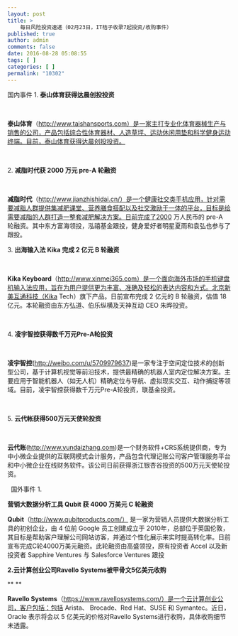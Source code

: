 ```yaml
---
layout: post
title: >
    每日风险投资速递（02月23日，IT桔子收录7起投资/收购事件）
published: true
author: admin
comments: false
date: 2016-08-28 05:08:55
tags: [ ]
categories: [ ]
permalink: "10302"
---
```

  国内事件   1. **泰山体育获得达晨创投投资** 

&nbsp;

**泰山体育**（http://www.taishansports.com）是一家主打专业化体育器械生产与销售的公司，产品包括综合性体育器材、人造草坪、运动休闲用垫和科学健身运动终端。目前，泰山体育获得达晨创投投资。

&nbsp;

2. **减脂时代获 2000 万元 pre-A 轮融资**

&nbsp;

**减脂时代**（http://www.jianzhishidai.cn/）是一个健康社交类手机应用，针对需要减脂人群提供集减肥课堂、营养膳食搭配以及社交激励于一体的平台，目标是给需要减脂的人群打造一整套减肥解决方案。日前完成了2000 万人民币的 pre-A 轮融资。其中东方富海领投，泓禧基金跟投，健身爱好者明星夏雨和袁弘也参与了跟投。

3. **出海输入法 Kika 完成 2 亿元 B 轮融资**

&nbsp;

**Kika Keyboard**（http://www.xinmei365.com）是一个面向海外市场的手机键盘机输入法应用，旨在为用户提供更为丰富、准确及轻松的表达内容和方式。北京新美互通科技（Kika Tech）旗下产品。日前宣布完成 2 亿元的 B 轮融资，估值 18 亿元。本轮融资由东方弘道、伯乐纵横及天神互动 CEO 朱晔投资。

&nbsp;

4. **凌宇智控获得数千万元Pre-A轮投资**

&nbsp;

**凌宇智控**(http://weibo.com/u/5709979637)是一家专注于空间定位技术的创新型公司，基于计算机视觉等前沿技术，提供最精确的机器人室内定位解决方案。主要应用于智能机器人（如无人机）精确定位与导航、虚拟现实交互、动作捕捉等领域。目前，凌宇智控获得数千万元Pre-A轮投资，联基金投资。

&nbsp;

5. **云代帐获得500万元天使轮投资**

&nbsp;

**云代账**(http://www.yundaizhang.com)是一个财务软件+CRS系统提供商，专为中小微企业提供的互联网模式会计服务，产品包含代理记账公司客户管理服务平台和中小微企业在线财务软件。该公司日前获得浙江银杏谷投资的500万元天使轮投资。

&nbsp;  国外事件   1. 

**营销大数据分析工具 Qubit 获 4000 万美元 C 轮融资** 

**Qubit**（http://www.qubitproducts.com/） 是一家为营销人员提供大数据分析工具的初创企业，由 4 位前 Google 员工创建成立于 2010年，总部位于英国伦敦，其目标是帮助客户理解公司网站访客，并通过个性化展示来实时提高转化率。日前宣布完成C轮4000万美元融资。此轮融资由高盛领投，原有投资者 Accel 以及新投资者 Sapphire Ventures 与 Salesforce Ventures 跟投

**2.云计算创业公司Ravello Systems被甲骨文5亿美元收购**

** **

**Ravello Systems**（https://www.ravellosystems.com/）是一个云计算创业公司，客户包括：包括 Arista、 Brocade、Red Hat、SUSE 和 Symantec。近日， Oracle 表示将会以 5 亿美元的价格对Ravello Systems进行收购，具体收购细节未透露。 